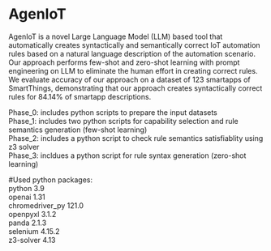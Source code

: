 # AgenIoT

AgenIoT is a novel Large Language Model (LLM) based tool that automatically creates syntactically and semantically correct IoT automation rules based on a natural language description of the automation scenario. Our approach
performs few-shot and zero-shot learning with prompt engineering on LLM to eliminate the human effort in creating correct rules. We evaluate accuracy of our approach on a dataset of 123 smartapps of SmartThings, demonstrating that our approach creates syntactically correct rules for 84.14% of smartapp descriptions.

Phase_0: includes python scripts to prepare the input datasets  
Phase_1: includes two python scripts for capability selection and rule semantics generation (few-shot learning)  
Phase_2: includes a python script to check rule semantics satisfiablity using z3 solver  
Phase_3: incldues a python script for rule syntax generation (zero-shot learning)  

#Used python packages:  
python 3.9  
openai 1.31  
chromedriver_py 121.0  
openpyxl 3.1.2  
panda 2.1.3  
selenium 4.15.2  
z3-solver 4.13  
